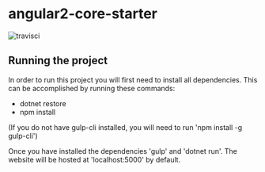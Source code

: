 # angular2-core-starter
![travisci](https://travis-ci.org/CodeAuthority/angular-netcore-starter.svg?branch=defaul://travis-ci.org/CodeAuthority/angular-netcore-starter.svg?branch=master)
## Running the project
In order to run this project you will first need to install all dependencies. This can be accomplished by running these commands:
* dotnet restore
* npm install

(If you do not have gulp-cli installed, you will need to run 'npm install -g gulp-cli')

Once you have installed the dependencies 'gulp' and 'dotnet run'. The website will be hosted at 'localhost:5000' by default.
